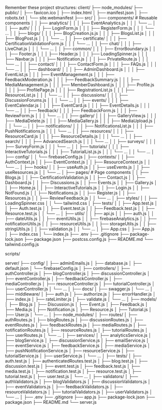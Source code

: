 Remember these project structures:
client/
├── node_modules/
├── public/
│   ├── favicon.ico
│   ├── index.html
│   ├── manifest.json
│   ├── robots.txt
│   └── site.webmanifest
├── src/
│   ├── components/          # Reusable components
│   │   ├── analytics/
│   │   │   ├── EventAnalytics.js
│   │   │   └── ...
│   │   ├── auth/
│   │   │   ├── LoginForm.js
│   │   │   ├── RegisterForm.js
│   │   │   └── ...
│   │   ├── blogs/
│   │   │   ├── BlogCreation.js.js
│   │   │   ├── BlogsList.js
│   │   │   ├── BlogPost.js
│   │   │   └── ...
│   │   ├── certificate/
│   │   │   ├── CertificationValidationForm.js
│   │   │   └── ...
│   │   ├── chat/
│   │   │   ├── LiveChat.js
│   │   │   └── ...
│   │   ├── common/
│   │   │   ├── ErrorBoundary.js
│   │   │   ├── Footer.js
│   │   │   ├── Header.js
│   │   │   ├── LoadingSpinner.js
│   │   │   ├── Navbar.js
│   │   │   ├── Notification.js
│   │   │   ├── PrivateRoute.js
│   │   │   └── ...
│   │   ├── contact/
│   │   │   ├── ContactForm.js
│   │   │   ├── FAQs.js
│   │   │   └── ...
│   │   ├── dashboard/
│   │   │   ├── AdminDashboard.js
│   │   │   ├── EventList.js
│   │   │   ├── EventManagement.js
│   │   │   ├── FeedbackModeration.js
│   │   │   ├── FeedbackSummary.js
│   │   │   ├── MediaManagement.js
│   │   │   ├── MemberDashboard.js
│   │   │   ├── Profile.js
│   │   │   ├── ProfilePage.js
│   │   │   ├── RegistrationList.js
│   │   │   ├── ResourceList.js
│   │   │   └── ...
│   │   ├── discussions/
│   │   │   ├── DiscussionForums.js
│   │   │   └── ...
│   │   ├── events/
│   │   │   ├── EventCalendar.js
│   │   │   ├── EventCard.js
│   │   │   ├── EventDetails.js
│   │   │   └── ...
│   │   ├── feedback/
│   │   │   ├── FeedbackForm.js
│   │   │   ├── ReviewForm.js
│   │   │   └── ...
│   │   ├── gallery/
│   │   │   ├── GalleryView.js
│   │   │   ├── MediaDelete.js
│   │   │   ├── MediaGallery.js
│   │   │   ├── MediaUpload.js
│   │   │   └── ...
│   │   ├── notifications/
│   │   │   ├── NotificationsList.js
│   │   │   ├── PushNotifications.js
│   │   │   └── ...
│   │   ├── resources/
│   │   │   ├── ResourceCard.js
│   │   │   ├── ResourceDetails.js
│   │   │   └── ...
│   │   ├── search/
│   │   │   ├── AdvancedSearch.js
│   │   │   └── ...
│   │   ├── surveys/
│   │   │   ├── SurveyForm.js
│   │   │   └── ...
│   │   ├── tutorials/
│   │   │   ├── InteractiveTutorials.js
│   │   │   ├── TutorialList.js.js
│   │   │   └── ...
│   │   └── ...
│   ├── config/
│   │   └── firebaseConfig.js
│   ├── contexts/
│   │   ├── AuthContext.js
│   │   ├── EventContext.js
│   │   ├── ResourceContext.js
│   │   └── ...
│   ├── hooks/
│   │   ├── useAuth.js
│   │   ├── useEvents.js
│   │   ├── useResources.js
│   │   └── ...
│   ├── pages/               # Page components
│   │   ├── Blogs.js
│   │   ├── CertificationValidation.js
│   │   ├── Contact.js
│   │   ├── Dashboard.js
│   │   ├── Discussions.js
│   │   ├── Events.js
│   │   ├── Gallery.js
│   │   ├── Home.js
│   │   ├── InteractiveTutorials.js
│   │   ├── Login.js
│   │   ├── NotFound.js
│   │   ├── Notifications.js
│   │   ├── Register.js
│   │   ├── Resources.js
│   │   ├── ReviewFeedback.js
│   │   └── ...
│   ├── styles/
│   │   ├── LoadingSpinner.css
│   │   └── tailwind.css
│   ├── tests/
│   │   ├── App.test.js
│   │   ├── Auth.test.js
│   │   ├── Event.test.js
│   │   ├── Feedback.test.js
│   │   ├── Resource.test.js
│   │   └── ...
│   ├── utils/
│   │   ├── api.js
│   │   ├── auth.js
│   │   ├── dateUtils.js
│   │   ├── eventUtils.js
│   │   ├── firebaseAnalytics.js
│   │   ├── notificationUtils.js
│   │   ├── resourceUtils.js
│   │   ├── storageUtils.js
│   │   ├── stringUtils.js
│   │   ├── validation.js
│   │   └── ...
│   ├── App.css
│   ├── App.js
│   ├── index.css
│   └── index.js
├── .env
├── .gitignore
├── package-lock.json
├── package.json
├── postcss.config.js
├── README.md
└── tailwind.config.js

scripts/

server/
├── config/
│   ├── adminEmails.js
│   ├── database.js
│   ├── default.json
│   └── firebaseConfig.js
│
├── controllers/
│   ├── authController.js
│   ├── blogController.js
│   ├── discussionController.js
│   ├── eventController.js
│   ├── feedbackController.js
│   ├── mediaController.js
│   ├── resourceController.js
│   ├── tutorialController.js
│   ├── userController.js
│   └── ...
│
├── docs/
│   ├── swagger.js
│   └── ...
│
├── middleware/
│   ├── auth.js
│   ├── authorize.js
│   ├── errorHandler.js
│   ├── index.js
│   ├── rateLimiter.js
│   ├── validate.js
│   └── ...
│
├── models/
│   ├── Blog.js
│   ├── Discussion.js
│   ├── Event.js
│   ├── Feedback.js
│   ├── Media.js
│   ├── Notification.js
│   ├── Resource.js
│   ├── Tutorial.js
│   ├── User.js
│   └── ...
│
├── node_modules/
│
├── routes/
│   ├── authRoutes.js
│   ├── blogRoutes.js
│   ├── discussionRoutes.js
│   ├── eventRoutes.js
│   ├── feedbackRoutes.js
│   ├── mediaRoutes.js
│   ├── notificationRoutes.js
│   ├── resourceRoutes.js
│   ├── tutorialRoutes.js
│   ├── userRoutes.js
│   └── ...
│
├── services/
│   ├── analyticsService.js
│   ├── blogService.js
│   ├── discussionService.js
│   ├── emailService.js
│   ├── eventService.js
│   ├── feedbackService.js
│   ├── mediaService.js
│   ├── pushNotificationService.js
│   ├── resourceService.js
│   ├── tutorialService.js
│   ├── userService.js
│   └── ...
│
├── tests/
│   ├── auth.test.js
│   ├── authenticatedRoutes.test.js
│   ├── blog.test.js
│   ├── discussion.test.js
│   ├── event.test.js
│   ├── feedback.test.js
│   ├── media.test.js
│   ├── notification.test.js
│   ├── resource.test.js
│   ├── tutorial.test.js
│   ├── user.test.js
│   └── ...
│
├── validators/
│   ├── authValidators.js
│   ├── blogValidators.js
│   ├── discussionValidators.js
│   ├── eventValidators.js
│   ├── feedbackValidators.js
│   ├── resourceValidators.js
│   ├── tutorialValidators.js
│   ├── userValidators.js
│   └── ...
│
├── .env
├── .gitignore
├── app.js
├── package-lock.json
├── package.json
├── README.md
└── server.js
